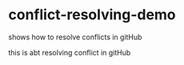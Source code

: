 # conflict-resolving-demo
shows how to resolve conflicts in gitHub

this is abt resolving conflict in gitHub
